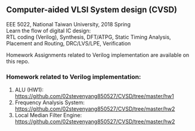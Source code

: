 ## Computer-aided VLSI System design (CVSD) 
EEE 5022, National Taiwan University, 2018 Spring  
Learn the flow of digital IC design:  
RTL coding (Verilog), Synthesis, DFT/ATPG, Static Timing Analysis, Placement and Routing, DRC/LVS/LPE, Verification  
  
Homework Assignments related to Verilog implementation are available on this repo.

### Homework related to Verilog implementation:  
1. ALU (HW1): https://github.com/02stevenyang850527/CVSD/tree/master/hw1
2. Frequency Analysis System: https://github.com/02stevenyang850527/CVSD/tree/master/hw2
3. Local Median Filter Engine: https://github.com/02stevenyang850527/CVSD/tree/master/hw2

